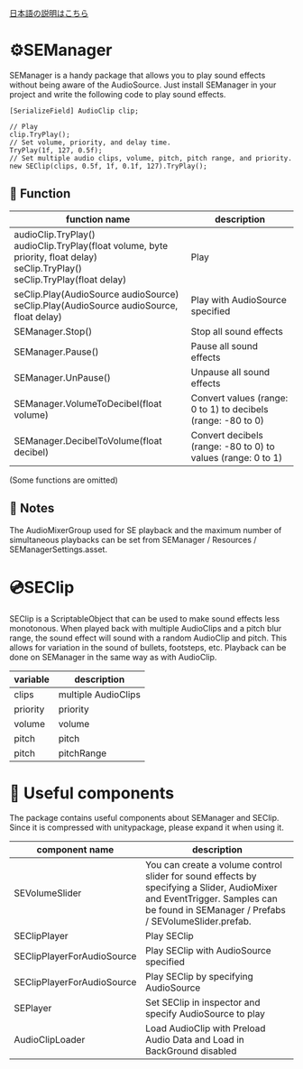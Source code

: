 [日本語の説明はこちら](https://qiita.com/Yamara/private/4caf72e20daea180197d)

# ⚙️SEManager
SEManager is a handy package that allows you to play sound effects without being aware of the AudioSource.
Just install SEManager in your project and write the following code to play sound effects.
``` Sample code.cs
[SerializeField] AudioClip clip;

// Play
clip.TryPlay();
// Set volume, priority, and delay time.
TryPlay(1f, 127, 0.5f);
// Set multiple audio clips, volume, pitch, pitch range, and priority.
new SEClip(clips, 0.5f, 1f, 0.1f, 127).TryPlay();
````

## 🧮 Function

|function name|description|
|-|-|
|audioClip.TryPlay()<br>audioClip.TryPlay(float volume, byte priority, float delay)<br>seClip.TryPlay()<br>seClip.TryPlay(float delay)|Play|
|seClip.Play(AudioSource audioSource)<br>seClip.Play(AudioSource audioSource, float delay)|Play with AudioSource specified|
|SEManager.Stop()|Stop all sound effects|
|SEManager.Pause()|Pause all sound effects|
|SEManager.UnPause()|Unpause all sound effects|
|SEManager.VolumeToDecibel(float volume)|Convert values (range: 0 to 1) to decibels (range: -80 to 0)|
|SEManager.DecibelToVolume(float decibel)|Convert decibels (range: -80 to 0) to values (range: 0 to 1)|

(Some functions are omitted)

## 📝 Notes
The AudioMixerGroup used for SE playback and the maximum number of simultaneous playbacks can be set from SEManager / Resources / SEManagerSettings.asset.

# 💿SEClip
SEClip is a ScriptableObject that can be used to make sound effects less monotonous. When played back with multiple AudioClips and a pitch blur range, the sound effect will sound with a random AudioClip and pitch. This allows for variation in the sound of bullets, footsteps, etc. Playback can be done on SEManager in the same way as with AudioClip.

|variable|description|
|-|-|
|clips|multiple AudioClips|
|priority|priority|
|volume|volume|
|pitch|pitch|pitchRange
|pitch|pitchRange|pitch blur range|

# 🧰 Useful components
The package contains useful components about SEManager and SEClip. Since it is compressed with unitypackage, please expand it when using it.

|component name|description|
|-|-|
|SEVolumeSlider|You can create a volume control slider for sound effects by specifying a Slider, AudioMixer and EventTrigger. Samples can be found in SEManager / Prefabs / SEVolumeSlider.prefab. |SEClipPlayer
|SEClipPlayer|Play SEClip|
|SEClipPlayerForAudioSource|Play SEClip with AudioSource specified|
|SEClipPlayerForAudioSource|Play SEClip by specifying AudioSource| |SEPlayer|Play SEClip by setting it in the inspector| |SEPlayerForAudioSource|Play SEClip by specifying AudioSource
|SEPlayer|Set SEClip in inspector and specify AudioSource to play| |SEPlayerForAudioSource|Set SEClip in inspector and specify AudioSource to play
| AudioClipLoader | Load AudioClip with Preload Audio Data and Load in BackGround disabled |
